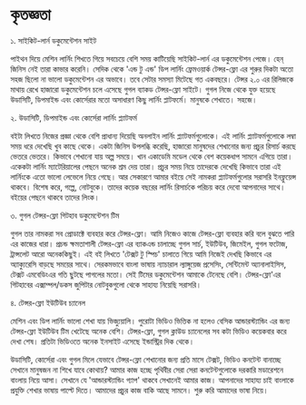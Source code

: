 # কৃতজ্ঞতা

১. সাইকিট-লার্ন ডকুমেন্টেশন সাইট 

পাইথন দিয়ে মেশিন লার্নিং শিখতে গিয়ে সবচেয়ে বেশি সময় কাটিয়েছি সাইকিট-লার্ন এর ডকুমেন্টেশন পেজে। হেন্ জিনিস নেই তারা কাভার করেনি। সেদিক থেকে 'এন্ড টু এন্ড' ডিপ লার্নিং ফ্রেমওয়ার্ক টেন্সর-ফ্লো এর শুরুর দিকটা অতো সহজ ছিলো না ভালো ডকুমেন্টেশন এর অভাবে। তবে সেটার সমস্যা মিটেছে গত একবছরে। টেন্সর ২.০ এর রিলিজকে মাথায় রেখে হাজারো ডকুমেন্টেশন চলে এসেছে গুগল ব্যাকড টেন্সর-ফ্লো সাইটে। গুগল নিজে থেকে যুক্ত হয়েছে উডাসিটি, ডিপমাইন্ড এবং কোর্সেরার মতো অসাধারণ কিছু লার্নিং প্লাটফর্মে। মানুষকে শেখাতে। সহজে। 

২. উডাসিটি, ডিপমাইন্ড এবং কোর্সেরা লার্নিং প্ল্যাটফর্ম 

বইটা লিখতে নিজের প্রজ্ঞা থেকে বেশি প্রাধান্য দিয়েছি অনলাইন লার্নিং প্ল্যাটফর্মগুলোকে। এই লার্নিং প্ল্যাটফর্মগুলোকে লম্বা সময় ধরে দেখেছি খুব কাছে থেকে। একটা জিনিস উপলব্ধি করেছি, হাজারো মানুষদের শেখানোর জন্য প্রচুর রিসার্চ করছে ভেতরে ভেতরে। কিভাবে শেখানো যায় অল্প সময়ে। খান একাডেমি মডেল থেকে বেশ কয়েকধাপ সামনে এগিয়ে তারা। একেকটা লার্নিং ম্যাটেরিয়ালের পেছনে অনেক শ্রম দেয় তারা। প্রচুর সময় নিয়ে তাদেরকে দেখেছি কিভাবে তারা এই লার্নিংকে এতো ভালো লেভেলে নিয়ে গেছে। আর সেকারণে আমার বইয়ে সেই নামকরা প্ল্যাটফর্মগুলোর সরাসরি ইনফ্লুয়েন্স থাকবে। বিশেষ করে, গল্পে, নোটবুকে। তাদের কয়েক বছরের লার্নিং রিসার্চকে পরিচয় করে দেবো আপনাদের সাথে। বইয়ের পেছনে থাকবে তাদের লিংক। 

৩. গুগল টেন্সর-ফ্লো গিটহাব ডকুমেন্টেশন টিম 

গুগল তার নামকরা সব প্রোডাক্টে ব্যবহার করে টেন্সর-ফ্লো। আমি নিজেও কাজে টেন্সর-ফ্লো ব্যবহার করি বলে বুঝতে পারি এর কাজের ধারা। প্রচন্ড ক্ষমতাশালী টেন্সর-ফ্লো এর ব্যাকএন্ড চালাচ্ছে গুগল সার্চ, ইউটিউব, জিমেইল, গুগল ফটোজ, ট্রান্সলেট আরো অনেককিছুই। এই বই লিখতে 'টেক্সট টু স্পিচ' চালাতে গিয়ে আমি নিজেই দেখছি কিভাবে এর অ্যাক্যুরেসি বাড়ছে সময়ের সাথে। সেরকমভাবে বাংলা ভাষায় ন্যাচারাল ল্যাঙ্গুয়েজ প্রসেসিং, সেন্টিমেন্ট অ্যানালাইসিস, টেক্সট এমবেডিংএর গতি ছুটছে পাগলের মতো। সেই টিমের ডকুমেন্টেশন আমাকে টেনেছে বেশি। টেন্সর-ফ্লো'এর গিটহাবের এক্সাম্পল/ডকস জুপিটার নোটবুকগুলো থেকে সাহায্য নিয়েছি সরাসরি। 

৪. টেন্সর-ফ্লো ইউটিউব চ্যানেল

মেশিন এবং ডিপ লার্নিং ভালো শেখা যায় ভিজ্যুয়ালি। পুরোটা ভিডিও ভিত্তিক না হলেও বেসিক আন্ডারস্ট্যান্ডিং এর জন্য টেন্সর-ফ্লো ইউটিউব টিম খেটেছে অনেক বেশি। টেন্সর-ফ্লো, গুগল ক্লাউড চ্যানেলের সব কটা ভিডিও কয়েকবার করে দেখা শেষ। প্রতিটা ভিডিওতে অনেক ইনসাইট এসেছে ইন্ডাস্ট্রির দিক থেকে। 

উডাসিটি, কোর্সেরা এবং গুগল মিলে যেভাবে টেন্সর-ফ্লো শেখানোর জন্য প্রতি মাসে টেক্সট, ভিডিও কনটেন্ট বানাচ্ছে সেখানে মানুষজন না শিখে যাবে কোথায়? আমার কাজ হচ্ছে পৃথিবীর সেরা সেরা কনটেন্টগুলোকে দরকারি মডারেশনে বাংলায় নিয়ে আসা। সেখানে যে 'আন্ডারস্ট্যান্ডিং গ্যাপ' থাকবে সেখানেই আমার কাজ। আপনাদের সাহায্য চাই বাংলাকে প্রযুক্তি শেখার ভাষায় পাল্টে দিতে। আমাদের প্রচুর কাজ বাকি আছে সামনে। শুরু করি আমাদের ভাষা নিয়ে। 




